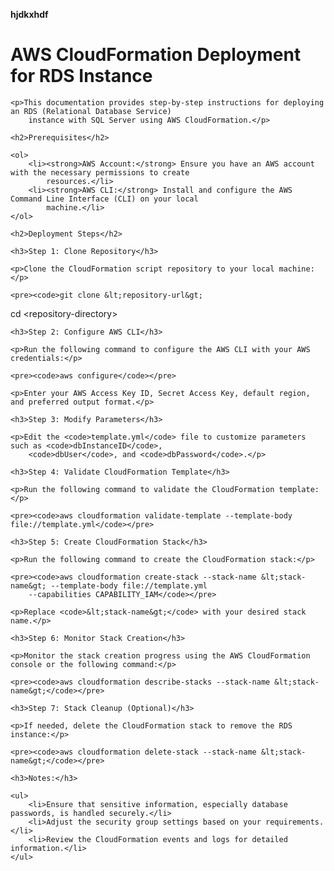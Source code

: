 **hjdkxhdf**
    <h1>AWS CloudFormation Deployment for RDS Instance</h1>

    <p>This documentation provides step-by-step instructions for deploying an RDS (Relational Database Service)
        instance with SQL Server using AWS CloudFormation.</p>

    <h2>Prerequisites</h2>

    <ol>
        <li><strong>AWS Account:</strong> Ensure you have an AWS account with the necessary permissions to create
            resources.</li>
        <li><strong>AWS CLI:</strong> Install and configure the AWS Command Line Interface (CLI) on your local
            machine.</li>
    </ol>

    <h2>Deployment Steps</h2>

    <h3>Step 1: Clone Repository</h3>

    <p>Clone the CloudFormation script repository to your local machine:</p>

    <pre><code>git clone &lt;repository-url&gt;
cd &lt;repository-directory&gt;</code></pre>

    <h3>Step 2: Configure AWS CLI</h3>

    <p>Run the following command to configure the AWS CLI with your AWS credentials:</p>

    <pre><code>aws configure</code></pre>

    <p>Enter your AWS Access Key ID, Secret Access Key, default region, and preferred output format.</p>

    <h3>Step 3: Modify Parameters</h3>

    <p>Edit the <code>template.yml</code> file to customize parameters such as <code>dbInstanceID</code>,
        <code>dbUser</code>, and <code>dbPassword</code>.</p>

    <h3>Step 4: Validate CloudFormation Template</h3>

    <p>Run the following command to validate the CloudFormation template:</p>

    <pre><code>aws cloudformation validate-template --template-body file://template.yml</code></pre>

    <h3>Step 5: Create CloudFormation Stack</h3>

    <p>Run the following command to create the CloudFormation stack:</p>

    <pre><code>aws cloudformation create-stack --stack-name &lt;stack-name&gt; --template-body file://template.yml
        --capabilities CAPABILITY_IAM</code></pre>

    <p>Replace <code>&lt;stack-name&gt;</code> with your desired stack name.</p>

    <h3>Step 6: Monitor Stack Creation</h3>

    <p>Monitor the stack creation progress using the AWS CloudFormation console or the following command:</p>

    <pre><code>aws cloudformation describe-stacks --stack-name &lt;stack-name&gt;</code></pre>

    <h3>Step 7: Stack Cleanup (Optional)</h3>

    <p>If needed, delete the CloudFormation stack to remove the RDS instance:</p>

    <pre><code>aws cloudformation delete-stack --stack-name &lt;stack-name&gt;</code></pre>

    <h3>Notes:</h3>

    <ul>
        <li>Ensure that sensitive information, especially database passwords, is handled securely.</li>
        <li>Adjust the security group settings based on your requirements.</li>
        <li>Review the CloudFormation events and logs for detailed information.</li>
    </ul>

